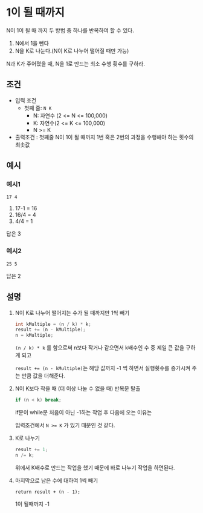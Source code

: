 # 1이 될 때까지
N이 1이 될 때 까지 두 방법 중 하나를 반복하여 할 수 있다.

1. N에서 1을 뺀다
2. N을 K로 나눈다.(N이 K로 나누어 떨어질 때만 가능)

N과 K가 주어졌을 때, N을 1로 만드는 최소 수행 횟수를 구하라.

## 조건
- 입력 조건
    - 첫째 줄: `N K`
        - N: 자연수 (2 <= N <= 100,000)
        - K: 자연수(2 <= K <= 100,000)
        - N >= K
- 출력조건
    : 첫째줄 N이 1이 될 때까지 1번 혹은 2번의 과정을 수행해야 하는 횟수의 최솟값

## 예시
### 예시1
`17 4`
1. 17-1 = 16
2. 16/4 = 4
3. 4/4 = 1

답은 3

### 예시2
`25 5`

답은 2

## 설명
1. N이 K로 나누어 떨어지는 수가 될 때까지만 1씩 빼기
    ```java
    int kMultiple = (n / k) * k;
    result += (n - kMultiple);
    n = kMultiple;
    ```
    `(n / k) * k` 를 함으로써 n보다 작거나 같으면서 k배수인 수 중 제일 큰 값을 구하게 되고
    
    `result += (n - kMultiple)`는 해당 값까지 -1 씩 하면서 실행횟수를 증가시켜 주는 만큼 값을 더해준다.


2. N이 K보다 작을 때 (더 이상 나눌 수 없을 때) 반복문 탈출
    ```java
    if (n < k) break;
    ```
    if문이 while문 처음이 아닌 -1하는 작업 후 다음에 오는 이유는 
    
    입력조건에서 `N >= K` 가 있기 때문인 것 같다.


3. K로 나누기
    ```java
    result += 1;
    n /= k;
    ```
   위에서 K배수로 만드는 작업을 했기 때문에 바로 나누기 작업을 하면된다.


4. 마지막으로 남은 수에 대하여 1씩 빼기
   
   `return result + (n - 1);`
   
    1이 될때까지 -1